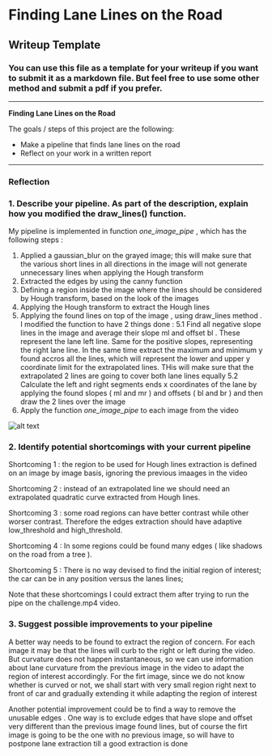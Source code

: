 # **Finding Lane Lines on the Road** 

## Writeup Template

### You can use this file as a template for your writeup if you want to submit it as a markdown file. But feel free to use some other method and submit a pdf if you prefer.

---

**Finding Lane Lines on the Road**

The goals / steps of this project are the following:
* Make a pipeline that finds lane lines on the road
* Reflect on your work in a written report


[//]: # (Image References)

[image1]: ./examples/grayscale.jpg "Grayscale"

---

### Reflection

### 1. Describe your pipeline. As part of the description, explain how you modified the draw_lines() function.

My pipeline is implemented in function *one_image_pipe* , which has the following steps :
1. Applied a gaussian_blur on the grayed image; this will make sure that the various short lines in all directions in the image will not generate unnecessary lines when applying the Hough transform
2. Extracted the edges by using the canny function
3. Defining a region inside the image where the lines should be considered by Hough transform, based on the look of the images
4. Applying the Hough transform to extract the Hough lines
5. Applying the found lines on top of the image , using draw_lines method . I modified the function to have 2 things done :
    5.1 Find all negative slope lines in the image and average their slope ml and offset bl . These represent the lane left line. Same for the positive slopes, representing the right lane line. In the same time extract the maximum and minimum y found accros all the lines, which will represent the lower and upper y coordinate limit for the extrapolated lines. THis will make sure that the extrapolated 2 lines are going to cover both lane lines equally
    5.2 Calculate the left and right segments ends x coordinates  of the lane by applying the found slopes ( ml and mr ) and offsets ( bl and br ) and then draw the 2 lines over the image
6. Apply the function *one_image_pipe* to each image from the video
    

![alt text][image1]


### 2. Identify potential shortcomings with your current pipeline


Shortcoming 1 : the region to be used for Hough lines extraction is defined on an image by image basis, ignoring the previous imaages in the video

Shortcoming 2 : instead of an extrapolated line we should need an extrapolated quadratic curve extracted from Hough lines.

Shortcoming 3 : some road regions can have better contrast while other worser contrast. Therefore the edges extraction should have adaptive low_threshold and high_threshold. 

Shortcoming 4 : In some regions could be found many edges ( like shadows on the road from a tree ). 

Shortcoming 5 : There is no way devised to find the initial region of interest; the car can be in any position versus the lanes lines; 

 Note that these shortcomings I could extract them after trying to run the pipe on the challenge.mp4 video. 


### 3. Suggest possible improvements to your pipeline

A better way needs to be found to extract the region of concern. For each image it may be that the lines will curb to the right or left during the video. But curvature does not happen instantaneous, so we can use information about lane curvature from the previous image in the video to adapt the region of interest accordingly. For the firt image, since we do not know whether is curved or not, we shall start with very small region right next to  front of car and gradually extending it while adapting the region of interest

Another potential improvement could be  to find a way to remove the unusable edges . One way is to exclude edges that have slope and offset very different than the previous image found lines, but of course the firt image is going to be the one with no previous image, so will have to postpone lane extraction till a good extraction is done

